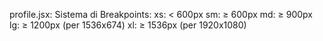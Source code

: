 profile.jsx:
Sistema di Breakpoints:
xs: < 600px
sm: ≥ 600px
md: ≥ 900px
lg: ≥ 1200px (per 1536x674)
xl: ≥ 1536px (per 1920x1080)
